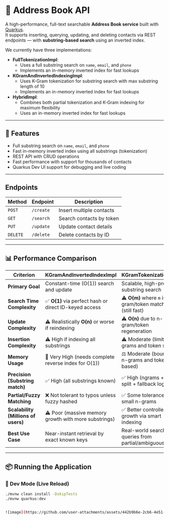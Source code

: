 # 📒 Address Book API

A high-performance, full-text searchable **Address Book service** built with [Quarkus](https://quarkus.io/).  
It supports inserting, querying, updating, and deleting contacts via REST endpoints — with **substring-based search** using an inverted index.

We currently have three implementations:
- **FullTokenizationImpl**:
  - Uses a full substring search on `name`, `email`, and `phone`
  - Implements an in-memory inverted index for fast lookups
- **KGramAndInvertedIndexingImpl**:
  - Uses K-Gram tokenization for substring search with max substring length of 10
  - Implements an in-memory inverted index for fast lookups
- **HybridImpl**:
  - Combines both partial tokenization and K-Gram indexing for maximum flexibility
  - Uses an in-memory inverted index for fast lookups

---

## 🚀 Features

- Full substring search on `name`, `email`, and `phone`
- Fast in-memory inverted index using all substrings (tokenization)
- REST API with CRUD operations
- Fast performance with support for thousands of contacts
- Quarkus Dev UI support for debugging and live coding

---

## Endpoints

| Method   | Endpoint   | Description              |
| -------- |------------| ------------------------ |
| `POST`   | `/create`  | Insert multiple contacts |
| `GET`    | `/search`  | Search contacts by token |
| `PUT`    | `/update`  | Update contact details   |
| `DELETE` | `/delete`  | Delete contacts by ID    |

---

## 📊 Performance Comparison
| **Criterion**                       | **KGramAndInvertedIndexImpl**                           | **KGramTokenizationImpl**                                 |
| ----------------------------------- |---------------------------------------------------------|-----------------------------------------------------------|
| **Primary Goal**                    | Constant-time (O(1)) search and update                  | Scalable, high-precision substring search                 |
| **Search Time Complexity**          | ✅ **O(1)** via perfect hash or direct ID-keyed access   | ⚠ **O(m)** where `m` is n-gram/token matches (still fast) |
| **Update Complexity**               | ⚠ Realistically **O(n)** or worse if reindexing         | ⚠ **O(n)** due to n-gram/token regeneration               |
| **Insertion Complexity**            | ⚠ High if indexing all substrings                       | ⚠ Moderate (limited n-grams and token splits)             |
| **Memory Usage**                    | 🔺 Very High (needs complete reverse index for O(1))    | ⚖ Moderate (bounded n-grams and token-based)              |
| **Precision (Substring match)**     | ✅ High (all substrings known)                           | ✅ High (ngrams + token split + fallback logic)            |
| **Partial/Fuzzy Matching**          | ❌ Not tolerant to typos unless fuzzy hashed             | ✅ Some tolerance via small n-grams                        |
| **Scalability (Millions of users)** | ⚠ Poor (massive memory growth with more substrings)     | ✅ Better controlled growth via smart indexing             |
| **Best Use Case**                   | Near-instant retrieval by exact known keys              | Real-world search queries from partial/ambiguous input    |

---

## 📦 Running the Application
### 🔧 Dev Mode (Live Reload)

```bash
./mvnw clean install -DskipTests
./mvnw quarkus:dev


![image](https://github.com/user-attachments/assets/442b9b6e-2cb6-4e51-91f0-3528e0fe1597)
